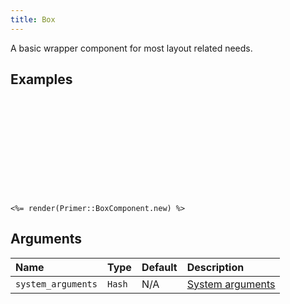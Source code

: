 ```yaml
---
title: Box
---
```


<!-- Warning: AUTO-GENERATED file, do not edit. Add code comments to your Ruby instead <3 -->

A basic wrapper component for most layout related needs.

## Examples

### 

<iframe style="width: 100%; border: 0px; height: px;" srcdoc="<html><head><link href='https://unpkg.com/@primer/css/dist/primer.css' rel='stylesheet'></head><body><div></div></body></html>"></iframe>

```erb
<%= render(Primer::BoxComponent.new) %>
```

## Arguments

| Name | Type | Default | Description |
| :- | :- | :- | :- |
| `system_arguments` | `Hash` | N/A | [System arguments](/system-arguments) |
